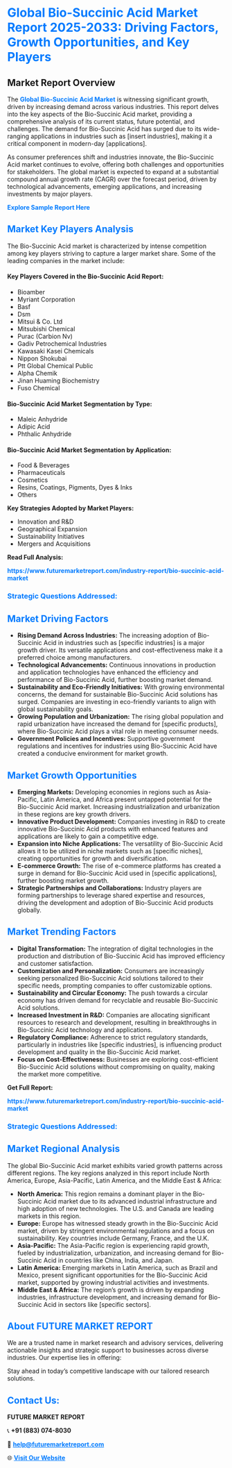 <h1 style="color: #007BFF;">Global Bio-Succinic Acid Market Report 2025-2033: Driving Factors, Growth Opportunities, and Key Players</h1>

<section id="overview">
<h2>Market Report Overview</h2>
<p>The <a href="https://www.futuremarketreport.com/industry-report/bio-succinic-acid-market" style="color: #007BFF; text-decoration: none;"><strong>Global Bio-Succinic Acid Market</strong></a> is witnessing significant growth, driven by increasing demand across various industries. This report delves into the key aspects of the Bio-Succinic Acid market, providing a comprehensive analysis of its current status, future potential, and challenges. The demand for Bio-Succinic Acid has surged due to its wide-ranging applications in industries such as [insert industries], making it a critical component in modern-day [applications].</p>
<p>As consumer preferences shift and industries innovate, the Bio-Succinic Acid market continues to evolve, offering both challenges and opportunities for stakeholders. The global market is expected to expand at a substantial compound annual growth rate (CAGR) over the forecast period, driven by technological advancements, emerging applications, and increasing investments by major players.</p>
</section>

<section id="overview">
<p><a href="https://www.futuremarketreport.com/request-sample/reportId=29811" style="color: #007BFF; text-decoration: none;"><strong>Explore Sample Report Here</strong></a></p>
</section>

<section id="key-players">
<h2 style="color: #007BFF;">Market Key Players Analysis</h2>
<p>The Bio-Succinic Acid market is characterized by intense competition among key players striving to capture a larger market share. Some of the leading companies in the market include:</p>
<h4>Key Players Covered in the Bio-Succinic Acid Report:</h4>
<ul><li>Bioamber</li><li>Myriant Corporation</li><li>Basf</li><li>Dsm</li><li>Mitsui &amp; Co. Ltd</li><li>Mitsubishi Chemical</li><li>Purac (Carbion Nv)</li><li>Gadiv Petrochemical Industries</li><li>Kawasaki Kasei Chemicals</li><li>Nippon Shokubai</li><li>Ptt Global Chemical Public</li><li>Alpha Chemik</li><li>Jinan Huaming Biochemistry</li><li>Fuso Chemical</li></ul>
<h4>Bio-Succinic Acid Market Segmentation by Type:</h4>
<ul><li>Maleic Anhydride</li><li>Adipic Acid</li><li>Phthalic Anhydride</li></ul>

<h4>Bio-Succinic Acid Market Segmentation by Application:</h4>
<ul><li>Food &amp; Beverages</li><li>Pharmaceuticals</li><li>Cosmetics</li><li>Resins, Coatings, Pigments, Dyes &amp; Inks</li><li>Others</li></ul>
<p><strong>Key Strategies Adopted by Market Players:</strong></p>
<ul>
<li>Innovation and R&D</li>
<li>Geographical Expansion</li>
<li>Sustainability Initiatives</li>
<li>Mergers and Acquisitions</li>
</ul>
</section>

<section>
<p><strong>Read Full Analysis: </strong></p><a href="https://www.futuremarketreport.com/industry-report/bio-succinic-acid-market" style="color: #007BFF; text-decoration: none;"><strong>https://www.futuremarketreport.com/industry-report/bio-succinic-acid-market</strong></a>
<h3 style="color: #007BFF;">Strategic Questions Addressed:</h3>
</section>

<section id="driving-factors">
<h2 style="color: #007BFF;">Market Driving Factors</h2>
<ul>
<li><strong>Rising Demand Across Industries:</strong> The increasing adoption of Bio-Succinic Acid in industries such as [specific industries] is a major growth driver. Its versatile applications and cost-effectiveness make it a preferred choice among manufacturers.</li>
<li><strong>Technological Advancements:</strong> Continuous innovations in production and application technologies have enhanced the efficiency and performance of Bio-Succinic Acid, further boosting market demand.</li>
<li><strong>Sustainability and Eco-Friendly Initiatives:</strong> With growing environmental concerns, the demand for sustainable Bio-Succinic Acid solutions has surged. Companies are investing in eco-friendly variants to align with global sustainability goals.</li>
<li><strong>Growing Population and Urbanization:</strong> The rising global population and rapid urbanization have increased the demand for [specific products], where Bio-Succinic Acid plays a vital role in meeting consumer needs.</li>
<li><strong>Government Policies and Incentives:</strong> Supportive government regulations and incentives for industries using Bio-Succinic Acid have created a conducive environment for market growth.</li>
</ul>
</section>

<section id="growth-opportunities">
<h2 style="color: #007BFF;">Market Growth Opportunities</h2>
<ul>
<li><strong>Emerging Markets:</strong> Developing economies in regions such as Asia-Pacific, Latin America, and Africa present untapped potential for the Bio-Succinic Acid market. Increasing industrialization and urbanization in these regions are key growth drivers.</li>
<li><strong>Innovative Product Development:</strong> Companies investing in R&D to create innovative Bio-Succinic Acid products with enhanced features and applications are likely to gain a competitive edge.</li>
<li><strong>Expansion into Niche Applications:</strong> The versatility of Bio-Succinic Acid allows it to be utilized in niche markets such as [specific niches], creating opportunities for growth and diversification.</li>
<li><strong>E-commerce Growth:</strong> The rise of e-commerce platforms has created a surge in demand for Bio-Succinic Acid used in [specific applications], further boosting market growth.</li>
<li><strong>Strategic Partnerships and Collaborations:</strong> Industry players are forming partnerships to leverage shared expertise and resources, driving the development and adoption of Bio-Succinic Acid products globally.</li>
</ul>
</section>

<section id="trending-factors">
<h2 style="color: #007BFF;">Market Trending Factors</h2>
<ul>
<li><strong>Digital Transformation:</strong> The integration of digital technologies in the production and distribution of Bio-Succinic Acid has improved efficiency and customer satisfaction.</li>
<li><strong>Customization and Personalization:</strong> Consumers are increasingly seeking personalized Bio-Succinic Acid solutions tailored to their specific needs, prompting companies to offer customizable options.</li>
<li><strong>Sustainability and Circular Economy:</strong> The push towards a circular economy has driven demand for recyclable and reusable Bio-Succinic Acid solutions.</li>
<li><strong>Increased Investment in R&D:</strong> Companies are allocating significant resources to research and development, resulting in breakthroughs in Bio-Succinic Acid technology and applications.</li>
<li><strong>Regulatory Compliance:</strong> Adherence to strict regulatory standards, particularly in industries like [specific industries], is influencing product development and quality in the Bio-Succinic Acid market.</li>
<li><strong>Focus on Cost-Effectiveness:</strong> Businesses are exploring cost-efficient Bio-Succinic Acid solutions without compromising on quality, making the market more competitive.</li>
</ul>
</section>

<section>
<p><strong>Get Full Report: </strong></p><a href="https://www.futuremarketreport.com/industry-report/bio-succinic-acid-market" style="color: #007BFF; text-decoration: none;"><strong>https://www.futuremarketreport.com/industry-report/bio-succinic-acid-market</strong></a>
<h3 style="color: #007BFF;">Strategic Questions Addressed:</h3>
</section>


<section id="regional-analysis">
<h2 style="color: #007BFF;">Market Regional Analysis</h2>
<p>The global Bio-Succinic Acid market exhibits varied growth patterns across different regions. The key regions analyzed in this report include North America, Europe, Asia-Pacific, Latin America, and the Middle East & Africa:</p>
<ul>
<li><strong>North America:</strong> This region remains a dominant player in the Bio-Succinic Acid market due to its advanced industrial infrastructure and high adoption of new technologies. The U.S. and Canada are leading markets in this region.</li>
<li><strong>Europe:</strong> Europe has witnessed steady growth in the Bio-Succinic Acid market, driven by stringent environmental regulations and a focus on sustainability. Key countries include Germany, France, and the U.K.</li>
<li><strong>Asia-Pacific:</strong> The Asia-Pacific region is experiencing rapid growth, fueled by industrialization, urbanization, and increasing demand for Bio-Succinic Acid in countries like China, India, and Japan.</li>
<li><strong>Latin America:</strong> Emerging markets in Latin America, such as Brazil and Mexico, present significant opportunities for the Bio-Succinic Acid market, supported by growing industrial activities and investments.</li>
<li><strong>Middle East & Africa:</strong> The region’s growth is driven by expanding industries, infrastructure development, and increasing demand for Bio-Succinic Acid in sectors like [specific sectors].</li>
</ul>
</section>

<footer>
<h2 style="color: #007BFF;">About FUTURE MARKET REPORT</h2>
<p>We are a trusted name in market research and advisory services, delivering actionable insights and strategic support to businesses across diverse industries. Our expertise lies in offering:</p>

<p>Stay ahead in today’s competitive landscape with our tailored research solutions.</p>

<h2 style="color: #007BFF;">Contact Us:</h2>
<p><strong>FUTURE MARKET REPORT</strong></p>
<p>📞 <strong>+91 (883) 074-8030</strong></p>
<p>📧 <strong><a href="mailto:help@futuremarketreport.com" style="color: #007BFF;">help@futuremarketreport.com</a></strong></p>
<p>🌐 <strong><a href="https://www.futuremarketreport.com/" style="color: #007BFF;">Visit Our Website</a></strong></p>
</footer>